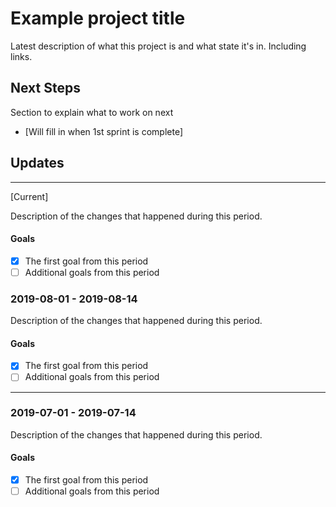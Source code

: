 # Example project title

Latest description of what this project is and what state it's in. Including links.

## Next Steps

Section to explain what to work on next

- [Will fill in when 1st sprint is complete]

## Updates

---

[Current]

Description of the changes that happened during this period.

#### Goals

- [x] The first goal from this period
- [ ] Additional goals from this period

### 2019-08-01 - 2019-08-14

Description of the changes that happened during this period.

#### Goals

- [x] The first goal from this period
- [ ] Additional goals from this period

---

### 2019-07-01 - 2019-07-14

Description of the changes that happened during this period.

#### Goals

- [x] The first goal from this period
- [ ] Additional goals from this period
